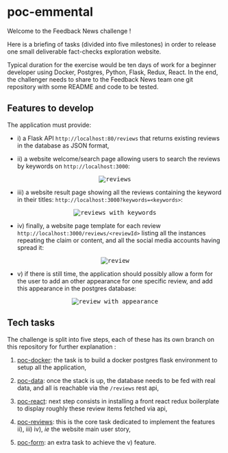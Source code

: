 # poc-emmental

Welcome to the Feedback News challenge !

Here is a briefing of tasks (divided into five milestones) in order to release
one small deliverable fact-checks exploration website.

Typical duration for the exercise would be ten days of work for a beginner developer
using Docker, Postgres, Python, Flask, Redux, React. In the end, the challenger needs to share to the Feedback News team one git repository with some README and code to be tested.

## Features to develop

The application must provide:

- i) a Flask API `http://localhost:80/reviews` that returns existing reviews in the database as JSON format,

- ii) a website welcome/search page allowing users to search the reviews by keywords on `http://localhost:3000`:
<p align="center">
  <kbd>
    <img
      alt="reviews"
      src="https://raw.githubusercontent.com/feedback-news/poc-emmental/master/images/reviews.png"
    />
  </kbd>
</p>

- iii) a website result page showing all the reviews containing the keyword in their titles: `http://localhost:3000?keywords=<keywords>`:  
<p align="center">
  <kbd>
    <img
      alt="reviews with keywords"
      src="https://raw.githubusercontent.com/feedback-news/poc-emmental/master/images/reviews_with_keywords.png"
    />
  </kbd>
</p>

- iv) finally, a website page template for each review `http://localhost:3000/reviews/<reviewId>` listing all the instances repeating the claim or content, and all the social media accounts having spread it:
<p align="center">
  <kbd>
    <img
      alt="review"
      src="https://raw.githubusercontent.com/feedback-news/poc-emmental/master/images/review.png"
    />
  </kbd>
</p>

- v) if there is still time, the application should possibly allow a form for the user to add an other appearance for one specific review, and add this appearance in the postgres database:
<p align="center">
  <kbd>
    <img
      alt="review with appearance"
      src="https://raw.githubusercontent.com/feedback-news/poc-emmental/master/images/review_with_appearance.png"
    />
  </kbd>
</p>


## Tech tasks

The challenge is split into five steps, each of these has its own branch on this repository for further explanation :

  1. [poc-docker](https://github.com/feedback-news/poc-emmental/tree/poc-docker): the task is to build a docker postgres flask environment to setup all the application,

  2. [poc-data](https://github.com/feedback-news/poc-emmental/tree/poc-data): once the stack is up, the database needs to be fed with real data, and all is reachable via the `/reviews` rest api,

  3. [poc-react](https://github.com/feedback-news/poc-emmental/tree/poc-react): next step consists in installing a front react redux boilerplate to display roughly these review items fetched via api,

  4. [poc-reviews](https://github.com/feedback-news/poc-emmental/tree/poc-reviews): this is the core task dedicated to implement the features ii), iii) iv), <i>ie</i> the website main user story,

  5. [poc-form](https://github.com/feedback-news/poc-emmental/tree/poc-form): an extra task to achieve the v) feature.
